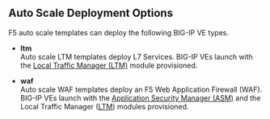 ## Auto Scale Deployment Options
F5 auto scale templates can deploy the following BIG-IP VE types.

  - **ltm** <br> Auto scale LTM templates deploy L7 Services. BIG-IP VEs launch with the <a href="https://f5.com/products/big-ip/local-traffic-manager-ltm">Local Traffic Manager (LTM)</a>  module provisioned. 

  - **waf** <br> Auto scale WAF templates deploy an F5 Web Application Firewall (WAF). BIG-IP VEs launch with the <a href="https://f5.com/products/big-ip/application-security-manager-asm">Application Security Manager (ASM)</a> and the Local Traffic Manager (<a href="https://f5.com/products/big-ip/local-traffic-manager-ltm">LTM</a>) modules provisioned.


